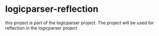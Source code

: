 # logicparser-reflection
this project is part of the logicparser project. The project will be used for reflection in the logicparser project
